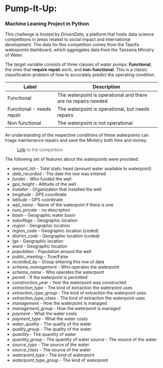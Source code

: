 # Pump-It-Up: 
### Machine Leaning Project in Python 

This challenge is hosted by *DrivenData*, a platform that hosts data science competitions in areas related to social impact and international development. The data for this competition comes from the Taarifa waterpoints dashboard, which aggregates data from the Tanzania Ministry of Water. 

The target variable consists of three classes of water pumps: **Functional**, the ones that **require repair** work, and **non-functional**. This is a classic classification problem of how to accurately predict the operating condition.

| Label | Description |
| --- | ----------- |
| Functional | The waterpoint is operational and there are no repairs needed |
| Functional - needs repair | The waterpoint is operational, but needs repairs |
| Non functional | The waterpoint is not operational |

An understanding of the respective conditions of these waterpoints can triage maintenance repairs and save the Ministry both time and money. 

> [Link](https://www.drivendata.org/competitions/7/pump-it-up-data-mining-the-water-table/page/23/) to the competition

The following set of features about the waterpoints were provided: 

- *amount_tsh* - Total static head (amount water available to waterpoint)
- *date_recorded* - The date the row was entered
- *funder* - Who funded the well
- *gps_height* - Altitude of the well
- *installer* - Organization that installed the well
- *longitude* - GPS coordinate
- *latitude* - GPS coordinate
- *wpt_name* - Name of the waterpoint if there is one
- *num_private* - no description
- *basin* - Geographic water basin
- *subvillage* - Geographic location
- *region* - Geographic location
- *region_code* - Geographic location (coded)
- *district_code* - Geographic location (coded)
- *lga* - Geographic location
- *ward* - Geographic location
- *population* - Population around the well
- *public_meeting* - True/False
- *recorded_by* - Group entering this row of data
- *scheme_management* - Who operates the waterpoint
- *scheme_name* - Who operates the waterpoint
- *permit* - If the waterpoint is permitted
- *construction_year* - Year the waterpoint was constructed
- *extraction_type* - The kind of extraction the waterpoint uses
- *extraction_type_group* - The kind of extraction the waterpoint uses
- *extraction_type_class* - The kind of extraction the waterpoint uses
- *management* - How the waterpoint is managed
- *management_group* - How the waterpoint is managed
- *payment* - What the water costs
- *payment_type* - What the water costs
- *water_quality* - The quality of the water
- *quality_group* - The quality of the water
- *quantity* - The quantity of water
- *quantity_group* - The quantity of water source - The source of the water
- *source_type* - The source of the water
- *source_class* - The source of the water
- *waterpoint_type* - The kind of waterpoint
- *waterpoint_type_group* - The kind of waterpoint
